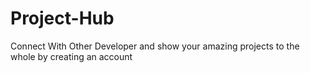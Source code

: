# Project-Hub
Connect With Other Developer and show your amazing projects to the whole by creating an account
